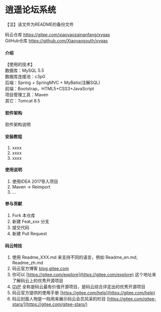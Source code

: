 # 逍遥论坛系统

【注】该文件为README的备份文件

码云仓库
https://gitee.com/xiaoyaozainanfang/xyqas
<br>
GitHub仓库
https://github.com/Xiaoyaosouth/xyqas

#### 介绍
【使用的技术】<br>
数据库：MySQL 5.5<br>
数据库连接池：c3p0<br>
后端：Spring + SpringMVC + MyBatis(注解SQL)<br>
前端：Bootstrap，HTML5+CSS3+JavaScript<br>
项目管理工具：Maven<br>
其它：Tomcat 8.5

#### 软件架构
软件架构说明


#### 安装教程

1.  xxxx
2.  xxxx
3.  xxxx

#### 使用说明

1.  使用IDEA 2017导入项目
2.  Maven -> Reimport
3.  ...

#### 参与贡献

1.  Fork 本仓库
2.  新建 Feat_xxx 分支
3.  提交代码
4.  新建 Pull Request


#### 码云特技

1.  使用 Readme\_XXX.md 来支持不同的语言，例如 Readme\_en.md, Readme\_zh.md
2.  码云官方博客 [blog.gitee.com](https://blog.gitee.com)
3.  你可以 [https://gitee.com/explore](https://gitee.com/explore) 这个地址来了解码云上的优秀开源项目
4.  [GVP](https://gitee.com/gvp) 全称是码云最有价值开源项目，是码云综合评定出的优秀开源项目
5.  码云官方提供的使用手册 [https://gitee.com/help](https://gitee.com/help)
6.  码云封面人物是一档用来展示码云会员风采的栏目 [https://gitee.com/gitee-stars/](https://gitee.com/gitee-stars/)
